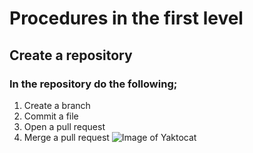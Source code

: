 # Procedures in the first level
## Create a repository
### In the repository do the following;
1. Create a branch
2. Commit a file
3. Open a pull request
4. Merge a pull request
![Image of Yaktocat](https://octodex.github.com/images/yaktocat.png)
